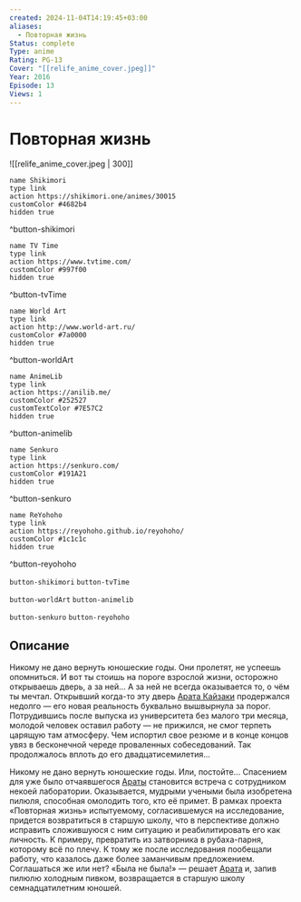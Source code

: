 ```yaml
---
created: 2024-11-04T14:19:45+03:00
aliases:
  - Повторная жизнь
Status: complete
Type: anime
Rating: PG-13
Cover: "[[relife_anime_cover.jpeg]]"
Year: 2016
Episode: 13
Views: 1
---
```


# Повторная жизнь

![[relife_anime_cover.jpeg | 300]]

```button
name Shikimori
type link
action https://shikimori.one/animes/30015
customColor #4682b4
hidden true
```
^button-shikimori

```button
name TV Time
type link
action https://www.tvtime.com/
customColor #997f00
hidden true
```
^button-tvTime

```button
name World Art
type link
action http://www.world-art.ru/
customColor #7a0000
hidden true
```
^button-worldArt

```button
name AnimeLib
type link
action https://anilib.me/
customColor #252527
customTextColor #7E57C2
hidden true
```
^button-animelib

```button
name Senkuro
type link
action https://senkuro.com/
customColor #191A21
hidden true
```
^button-senkuro

```button
name ReYohoho
type link
action https://reyohoho.github.io/reyohoho/
customColor #1c1c1c
hidden true
```
^button-reyohoho

`button-shikimori` `button-tvTime`

`button-worldArt` `button-animelib`

`button-senkuro` `button-reyohoho`

## Описание

Никому не дано вернуть юношеские годы. Они пролетят, не успеешь опомниться. И вот ты стоишь на пороге взрослой жизни, осторожно открываешь дверь, а за ней... А за ней не всегда оказывается то, о чём ты мечтал. Открывший когда-то эту дверь [Арата Кайзаки](https://shikimori.one/characters/123703-arata-kaizaki) продержался недолго — его новая реальность буквально вышвырнула за порог. Потрудившись после выпуска из университета без малого три месяца, молодой человек оставил работу — не прижился, не смог терпеть царящую там атмосферу. Чем испортил свое резюме и в конце концов увяз в бесконечной череде проваленных собеседований. Так продолжалось вплоть до его двадцатисемилетия...

Никому не дано вернуть юношеские годы. Или, постойте... Спасением для уже было отчаявшегося [Араты](https://shikimori.one/characters/123703-arata-kaizaki) становится встреча с сотрудником некоей лаборатории. Оказывается, мудрыми учеными была изобретена пилюля, способная омолодить того, кто её примет. В рамках проекта «Повторная жизнь» испытуемому, согласившемуся на исследование, придется возвратиться в старшую школу, что в перспективе должно исправить сложившуюся с ним ситуацию и реабилитировать его как личность. К примеру, превратить из затворника в рубаха-парня, которому всё по плечу. К тому же после исследования пообещали работу, что казалось даже более заманчивым предложением. Соглашаться же или нет? «Была не была!» — решает [Арата](https://shikimori.one/characters/123703-arata-kaizaki) и, запив пилюлю холодным пивком, возвращается в старшую школу семнадцатилетним юношей.
